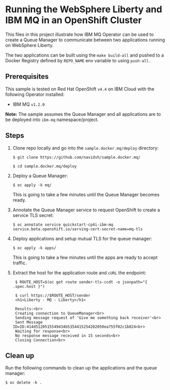 # Running the WebSphere Liberty and IBM MQ in an OpenShift Cluster

This files in this project illustrate how IBM MQ Operator can be used to create a
Queue Manager to communicate between two applications running on WebSphere Liberty.

The two applications can be built using the `make build-all` and pushed to a Docker
Registry defined by `REPO_NAME` env variable to using `push-all`.

## Prerequisites

This sample is tested on Red Hat OpenShift `v4.4` on IBM Cloud with the following Operator installed:

- IBM MQ `v1.2.0`

**Note:** The sample assumes the Queue Manager and all applications are to be deployed into `ibm-mq` namespace/project.

## Steps

1. Clone repo locally and go into the `sample.docker.mq/deploy` directory:

   ```console
   $ git clone https://github.com/navidsh/sample.docker.mq/

   $ cd sample.docker.mq/deploy
   ```

2. Deploy a Queue Manager:

   ```console
   $ oc apply -k mq/
   ```

   This is going to take a few minutes until the Queue Manager becomes ready.

3. Annotate the Queue Manager service to request OpenShift to create a service TLS secret:

   ```console
   $ oc annotate service quickstart-cp4i-ibm-mq service.beta.openshift.io/serving-cert-secret-name=mq-tls
   ```

4. Deploy applications and setup mutual TLS for the queue manager:

   ```console
   $ oc apply -k apps/
   ```

   This is going to take a few minutes until the apps are ready to accept traffic.

5. Extract the host for the application route and `cURL` the endpoint:

   ```console
    $ ROUTE_HOST=$(oc get route sender-tls-ccdt -o jsonpath="{ .spec.host }")

    $ curl https://$ROUTE_HOST/sender
    <h1>Liberty - MQ - Liberty</h1>

    Results:<br>
    Creating connection to QueueManager<br>
    Sending message request of 'Give me something back receiver'<br>
    Sent Message ID=ID:414d5120515549434b5354415254202050ea755f02c1b824<br>
    Waiting for response<br>
    No response message received in 15 seconds<br>
    Closing Connection<br>
   ```

## Clean up

Run the following commands to clean up the applications and the queue manager:

```console
$ oc delete -k .
```
